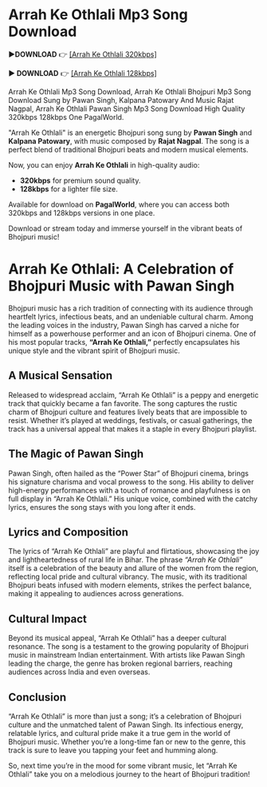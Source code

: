 # Arrah Ke Othlali Mp3 Song Download  

**▶DOWNLOAD** 👉 [[Arrah Ke Othlali 320kbps]](#)  

**▶ DOWNLOAD** 👉 [[Arrah Ke Othlali 128kbps]](#)  

Arrah Ke Othlali Mp3 Song Download, Arrah Ke Othlali Bhojpuri Mp3 Song Download Sung by Pawan Singh, Kalpana Patowary And  Music Rajat Nagpal, Arrah Ke Othlali Pawan Singh Mp3 Song Download High Quality 320kbps 128kbps One PagalWorld.

"Arrah Ke Othlali" is an energetic Bhojpuri song sung by **Pawan Singh** and **Kalpana Patowary**, with music composed by **Rajat Nagpal**. The song is a perfect blend of traditional Bhojpuri beats and modern musical elements.  

Now, you can enjoy **Arrah Ke Othlali** in high-quality audio:  
- **320kbps** for premium sound quality.  
- **128kbps** for a lighter file size.  

Available for download on **PagalWorld**, where you can access both 320kbps and 128kbps versions in one place.  

Download or stream today and immerse yourself in the vibrant beats of Bhojpuri music!  

# Arrah Ke Othlali: A Celebration of Bhojpuri Music with Pawan Singh  

Bhojpuri music has a rich tradition of connecting with its audience through heartfelt lyrics, infectious beats, and an undeniable cultural charm. Among the leading voices in the industry, Pawan Singh has carved a niche for himself as a powerhouse performer and an icon of Bhojpuri cinema. One of his most popular tracks, **“Arrah Ke Othlali,”** perfectly encapsulates his unique style and the vibrant spirit of Bhojpuri music.  

## A Musical Sensation  
Released to widespread acclaim, “Arrah Ke Othlali” is a peppy and energetic track that quickly became a fan favorite. The song captures the rustic charm of Bhojpuri culture and features lively beats that are impossible to resist. Whether it’s played at weddings, festivals, or casual gatherings, the track has a universal appeal that makes it a staple in every Bhojpuri playlist.  

## The Magic of Pawan Singh  
Pawan Singh, often hailed as the “Power Star” of Bhojpuri cinema, brings his signature charisma and vocal prowess to the song. His ability to deliver high-energy performances with a touch of romance and playfulness is on full display in “Arrah Ke Othlali.” His unique voice, combined with the catchy lyrics, ensures the song stays with you long after it ends.  

## Lyrics and Composition  
The lyrics of “Arrah Ke Othlali” are playful and flirtatious, showcasing the joy and lightheartedness of rural life in Bihar. The phrase *“Arrah Ke Othlali”* itself is a celebration of the beauty and allure of the women from the region, reflecting local pride and cultural vibrancy. The music, with its traditional Bhojpuri beats infused with modern elements, strikes the perfect balance, making it appealing to audiences across generations.  

## Cultural Impact  
Beyond its musical appeal, “Arrah Ke Othlali” has a deeper cultural resonance. The song is a testament to the growing popularity of Bhojpuri music in mainstream Indian entertainment. With artists like Pawan Singh leading the charge, the genre has broken regional barriers, reaching audiences across India and even overseas.  

## Conclusion  
“Arrah Ke Othlali” is more than just a song; it’s a celebration of Bhojpuri culture and the unmatched talent of Pawan Singh. Its infectious energy, relatable lyrics, and cultural pride make it a true gem in the world of Bhojpuri music. Whether you’re a long-time fan or new to the genre, this track is sure to leave you tapping your feet and humming along.  

So, next time you’re in the mood for some vibrant music, let “Arrah Ke Othlali” take you on a melodious journey to the heart of Bhojpuri tradition!  

